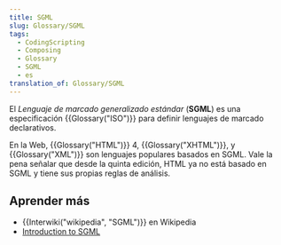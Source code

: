 ```yaml
---
title: SGML
slug: Glossary/SGML
tags:
  - CodingScripting
  - Composing
  - Glossary
  - SGML
  - es
translation_of: Glossary/SGML
---
```

El _Lenguaje de marcado generalizado estándar_ (**SGML**) es una especificación {{Glossary("ISO")}} para definir lenguajes de marcado declarativos.

En la Web, {{Glossary("HTML")}} 4, {{Glossary("XHTML")}}, y {{Glossary("XML")}} son lenguajes populares basados en SGML. Vale la pena señalar que desde la quinta edición, HTML ya no está basado en SGML y tiene sus propias reglas de análisis.

## Aprender más

- {{Interwiki("wikipedia", "SGML")}} en Wikipedia
- [Introduction to SGML](http://www.isgmlug.org/)
